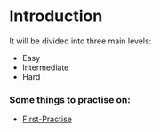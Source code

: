 # Introduction

It will be divided into three main levels:
- Easy
- Intermediate
- Hard
### Some things to practise on:
- [First-Practise](https://mastery.games/post/practice-css/)

